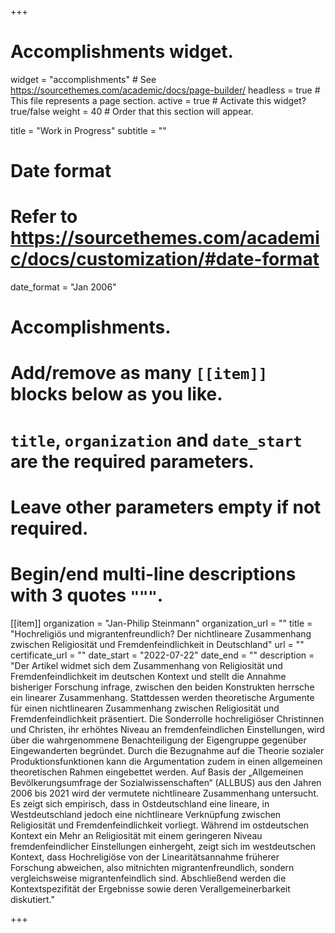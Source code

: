+++
# Accomplishments widget.
widget = "accomplishments"  # See https://sourcethemes.com/academic/docs/page-builder/
headless = true  # This file represents a page section.
active = true  # Activate this widget? true/false
weight = 40  # Order that this section will appear.

title = "Work in Progress"
subtitle = ""

# Date format
#   Refer to https://sourcethemes.com/academic/docs/customization/#date-format
date_format = "Jan 2006"

# Accomplishments.
#   Add/remove as many `[[item]]` blocks below as you like.
#   `title`, `organization` and `date_start` are the required parameters.
#   Leave other parameters empty if not required.
#   Begin/end multi-line descriptions with 3 quotes `"""`.

[[item]]
  organization = "Jan-Philip Steinmann"
  organization_url = ""
  title = "Hochreligiös und migrantenfreundlich? Der nichtlineare Zusammenhang zwischen Religiosität und Fremdenfeindlichkeit in Deutschland"
  url = ""
  certificate_url = ""
  date_start = "2022-07-22"
  date_end = ""
  description = "Der Artikel widmet sich dem Zusammenhang von Religiosität und Fremdenfeindlichkeit im deutschen Kontext und stellt die Annahme bisheriger Forschung infrage, zwischen den beiden Konstrukten herrsche ein linearer Zusammenhang. Stattdessen werden theoretische Argumente für einen nichtlinearen Zusammenhang zwischen Religiosität und Fremdenfeindlichkeit präsentiert. Die Sonderrolle hochreligiöser Christinnen und Christen, ihr erhöhtes Niveau an fremdenfeindlichen Einstellungen, wird über die wahrgenommene Benachteiligung der Eigengruppe gegenüber Eingewanderten begründet. Durch die Bezugnahme auf die Theorie sozialer Produktionsfunktionen kann die Argumentation zudem in einen allgemeinen theoretischen Rahmen eingebettet werden. Auf Basis der „Allgemeinen Bevölkerungsumfrage der Sozialwissenschaften“ (ALLBUS) aus den Jahren 2006 bis 2021 wird der vermutete nichtlineare Zusammenhang untersucht. Es zeigt sich empirisch, dass in Ostdeutschland eine lineare, in Westdeutschland jedoch eine nichtlineare Verknüpfung zwischen Religiosität und Fremdenfeindlichkeit vorliegt. Während im ostdeutschen Kontext ein Mehr an Religiosität mit einem geringeren Niveau fremdenfeindlicher Einstellungen einhergeht, zeigt sich im westdeutschen Kontext, dass Hochreligiöse von der Linearitätsannahme früherer Forschung abweichen, also mitnichten migrantenfreundlich, sondern vergleichsweise migrantenfeindlich sind. Abschließend werden die Kontextspezifität der Ergebnisse sowie deren Verallgemeinerbarkeit diskutiert."

+++
